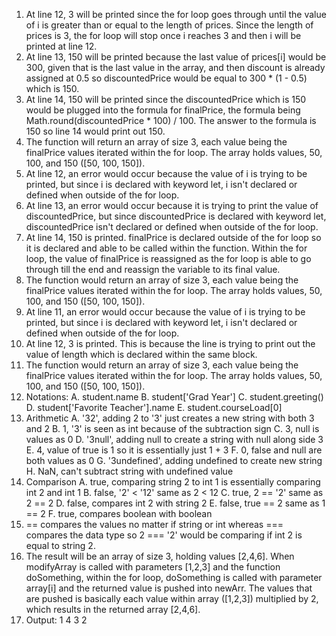 1. At line 12, 3 will be printed since the for loop goes through until the value of i is greater than or equal to the length of prices. Since the length of prices is 3, the for loop will stop once i reaches 3 and then i will be printed at line 12.
2. At line 13, 150 will be printed because the last value of prices[i] would be 300, given that is the last value in the array, and then discount is already assigned at 0.5 so discountedPrice would be equal to 300 * (1 - 0.5) which is 150.
3. At line 14, 150 will be printed since the discountedPrice which is 150 would be plugged into the formula for finalPrice, the formula being Math.round(discountedPrice * 100) / 100. The answer to the formula is 150 so line 14 would print out 150.
4. The function will return an array of size 3, each value being the finalPrice values iterated within the for loop. The array holds values, 50, 100, and 150 ([50, 100, 150]).
5. At line 12, an error would occur because the value of i is trying to be printed, but since i is declared with keyword let, i isn't declared or defined when outside of the for loop.
6. At line 13, an error would occur because it is trying to print the value of discountedPrice, but since discountedPrice is declared with keyword let, discountedPrice isn't declared or defined when outside of the for loop.
7. At line 14, 150 is printed. finalPrice is declared outside of the for loop so it is declared and able to be called within the function. Within the for loop, the value of finalPrice is reassigned as the for loop is able to go through till the end and reassign the variable to its final value.
8. The function would return an array of size 3, each value being the finalPrice values iterated within the for loop. The array holds values, 50, 100, and 150 ([50, 100, 150]). 
9. At line 11, an error would occur because the value of i is trying to be printed, but since i is declared with keyword let, i isn't declared or defined when outside of the for loop.
10. At line 12, 3 is printed. This is because the line is trying to print out the value of length which is declared within the same block. 
11. The function would return an array of size 3, each value being the finalPrice values iterated within the for loop. The array holds values, 50, 100, and 150 ([50, 100, 150]). 
12. Notations:
    A. student.name
    B. student['Grad Year']
    C. student.greeting()
    D. student['Favorite Teacher'].name
    E. student.courseLoad[0]
13. Arithmetic
    A. '32', adding 2 to '3' just creates a new string with both 3 and 2
    B. 1, '3' is seen as int because of the subtraction sign
    C. 3, null is values as 0
    D. '3null', adding null to create a string with null along side 3
    E. 4, value of true is 1 so it is essentially just 1 + 3
    F. 0, false and null are both values as 0
    G. '3undefined', adding undefined to create new string
    H. NaN, can't subtract string with undefined value
14. Comparison
    A. true, comparing string 2 to int 1 is essentially comparing int 2 and int 1
    B. false, '2' < '12' same as 2 < 12
    C. true, 2 == '2' same as 2 == 2
    D. false, compares int 2 with string 2
    E. false, true == 2 same as 1 == 2
    F. true, compares boolean with boolean
15. == compares the values no matter if string or int whereas === compares the data type so 2 === '2' would be comparing if int 2 is equal to string 2.
17. The result will be an array of size 3, holding values [2,4,6]. When modifyArray is called with parameters [1,2,3] and the function doSomething, within the for loop, doSomething is called with parameter array[i] and the returned value is pushed into newArr. The values that are pushed is basically each value within array ([1,2,3]) multiplied by 2, which results in the returned array [2,4,6].
19. Output: 1
            4
            3
            2
    